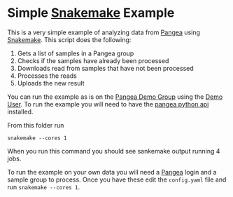 # Simple [Snakemake](https://snakemake.github.io/) Example

This is a very simple example of analyzing data from [Pangea](https://pangeabio.io) using [Snakemake](https://snakemake.github.io/). This script does the following:

1. Gets a list of samples in a Pangea group
2. Checks if the samples have already been processed
3. Downloads read from samples that have not been processed
4. Processes the reads
5. Uploads the new result

You can run the example as is on the [Pangea Demo Group](https://pangeabio.io/sample-groups/6c0f8eea-b183-47af-84df-99ab33d4292b) using the [Demo User](https://pangeabio.io/users/7fb84c58-933a-49e5-92ca-b25fa3360ff6). To run the example you will need to have the [pangea python api](https://github.com/LongTailBio/pangea-django/tree/master/api-client) installed.

From this folder run

```
snakemake --cores 1
```

When you run this command you should see sankemake output running 4 jobs.

To run the example on your own data you will need a [Pangea](https://pangeabio.io) login and a sample group to process. Once you have these edit the `config.yaml` file and run `snakemake --cores 1`.

